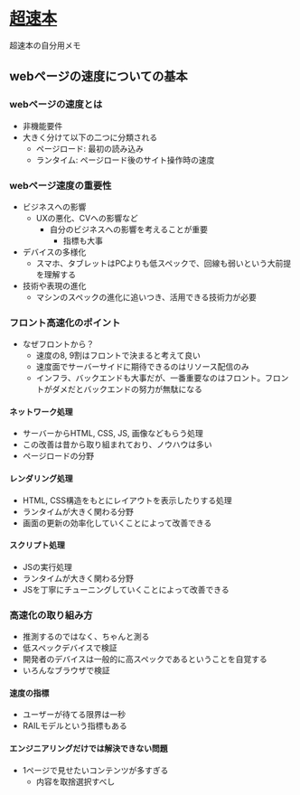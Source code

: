 # [超速本](https://www.amazon.co.jp/%E8%B6%85%E9%80%9F%EF%BC%81-Web%E3%83%9A%E3%83%BC%E3%82%B8%E9%80%9F%E5%BA%A6%E6%94%B9%E5%96%84%E3%82%AC%E3%82%A4%E3%83%89-%E4%BD%BF%E3%81%84%E3%82%84%E3%81%99%E3%81%95%E3%81%AF%E3%80%8C%E9%80%9F%E3%81%95%E3%80%8D%E3%81%8B%E3%82%89%E5%A7%8B%E3%81%BE%E3%82%8B-PRESS-plus-ebook/dp/B07JJ344WK)

超速本の自分用メモ

## webページの速度についての基本

### webページの速度とは
- 非機能要件
- 大きく分けて以下の二つに分類される
  - ページロード: 最初の読み込み
  - ランタイム: ページロード後のサイト操作時の速度

### webページ速度の重要性
- ビジネスへの影響
  - UXの悪化、CVへの影響など
    - 自分のビジネスへの影響を考えることが重要
      - 指標も大事
- デバイスの多様化
  - スマホ、タブレットはPCよりも低スペックで、回線も弱いという大前提を理解する
- 技術や表現の進化
  - マシンのスペックの進化に追いつき、活用できる技術力が必要

### フロント高速化のポイント
- なぜフロントから？
  - 速度の8, 9割はフロントで決まると考えて良い
  - 速度面でサーバーサイドに期待できるのはリソース配信のみ
  - インフラ、バックエンドも大事だが、一番重要なのはフロント。フロントがダメだとバックエンドの努力が無駄になる

#### ネットワーク処理
- サーバーからHTML, CSS, JS, 画像などもらう処理
- この改善は昔から取り組まれており、ノウハウは多い
- ページロードの分野

#### レンダリング処理
- HTML, CSS構造をもとにレイアウトを表示したりする処理
- ランタイムが大きく関わる分野
- 画面の更新の効率化していくことによって改善できる

#### スクリプト処理
- JSの実行処理
- ランタイムが大きく関わる分野
- JSを丁寧にチューニングしていくことによって改善できる

### 高速化の取り組み方
- 推測するのではなく、ちゃんと測る
- 低スペックデバイスで検証
- 開発者のデバイスは一般的に高スペックであるということを自覚する
- いろんなブラウザで検証

#### 速度の指標
- ユーザーが待てる限界は一秒
- RAILモデルという指標もある

#### エンジニアリングだけでは解決できない問題
- 1ページで見せたいコンテンツが多すぎる
  - 内容を取捨選択すべし

